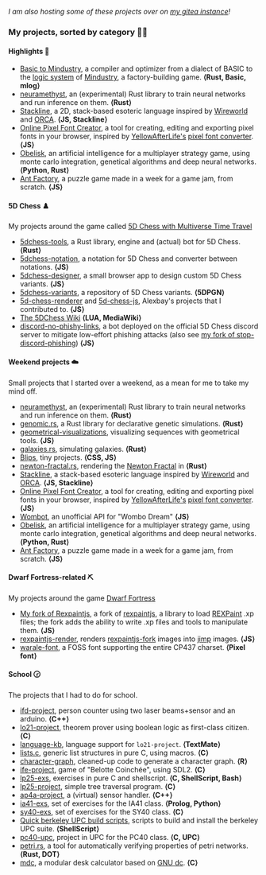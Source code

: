 *I am also hosting some of these projects over on [my gitea instance](https://git.shadamethyst.xyz/)!*

### My projects, sorted by category :rainbow_flag:

#### Highlights :star2:

- [Basic to Mindustry](https://github.com/adri326/basic-to-mindustry), a compiler and optimizer from a dialect of BASIC to the [logic system](https://www.reddit.com/r/Mindustry/comments/kfea1e/an_overly_indepth_logic_guide/) of [Mindustry](https://github.com/Anuken/Mindustry/), a factory-building game. **⟨Rust, Basic, mlog⟩**
- [neuramethyst](https://github.com/adri326/neuramethyst), an (experimental) Rust library to train neural networks and run inference on them. **⟨Rust⟩**
- [Stackline](https://github.com/adri326/stackline), a 2D, stack-based esoteric language inspired by [Wireworld](https://mathworld.wolfram.com/WireWorld.html) and [ORCA](https://github.com/hundredrabbits/Orca). **⟨JS, Stackline⟩**
- [Online Pixel Font Creator](https://github.com/adri326/online-pixel-font-creator), a tool for creating, editing and exporting pixel fonts in your browser, inspired by [YellowAfterLife's](https://yal.cc) [pixel font converter](https://yellowafterlife.itch.io/pixelfont). **⟨JS⟩**
- [Obelisk](https://github.com/adri326/obelisk), an artificial intelligence for a multiplayer strategy game, using monte carlo integration, genetical algorithms and deep neural networks. **⟨Python, Rust⟩**
- [Ant Factory](https://github.com/adri326/ant-factory), a puzzle game made in a week for a game jam, from scratch. **⟨JS⟩**

#### 5D Chess :chess_pawn:

My projects around the game called [5D Chess with Multiverse Time Travel](https://5dchesswithmultiversetimetravel.com/)

- [5dchess-tools](https://github.com/adri326/5dchess-tools), a Rust library, engine and (actual) bot for 5D Chess. **⟨Rust⟩**
- [5dchess-notation](https://github.com/adri326/5dchess-notation), a notation for 5D Chess and converter between notations. **⟨JS⟩**
- [5dchess-designer](https://github.com/adri326/5dchess-designer), a small browser app to design custom 5D Chess variants. **⟨JS⟩**
- [5dchess-variants](https://github.com/adri326/5dchess-variants), a repository of 5D Chess variants. **⟨5DPGN⟩**
- [5d-chess-renderer](https://gitlab.com/alexbay218/5d-chess-renderer) and [5d-chess-js](https://gitlab.com/alexbay218/5d-chess-js), Alexbay's projects that I contributed to. **⟨JS⟩**
- [The 5DChess Wiki](https://5d-chess.fandom.com/) **⟨LUA, MediaWiki⟩**
- [discord-no-phishy-links](https://github.com/adri326/discord-no-phishy-links), a bot deployed on the official 5D Chess discord server to mitigate low-effort phishing attacks (also see [my fork of stop-discord-phishing](https://github.com/adri326/stop-discord-phishing)) **⟨JS⟩**

#### Weekend projects :cloud:

Small projects that I started over a weekend, as a mean for me to take my mind off.

- [neuramethyst](https://github.com/adri326/neuramethyst), an (experimental) Rust library to train neural networks and run inference on them. **⟨Rust⟩**
- [genomic.rs](https://github.com/adri326/genomic-rs), a Rust library for declarative genetic simulations. **⟨Rust⟩**
- [geometrical-visualizations](https://github.com/adri326/geometrical-visualizations), visualizing sequences with geometrical tools. **⟨JS⟩**
- [galaxies.rs](https://github.com/adri326/galaxies.rs), simulating galaxies. **⟨Rust⟩**
- [Blips](https://github.com/adri326/blips), tiny projects. **⟨CSS, JS⟩**
- [newton-fractal.rs](https://github.com/adri326/newton-fractal.rs), rendering the [Newton Fractal](https://en.wikipedia.org/wiki/Newton_fractal) in **⟨Rust⟩**
- [Stackline](https://github.com/adri326/stackline), a stack-based esoteric language inspired by [Wireworld](https://mathworld.wolfram.com/WireWorld.html) and [ORCA](https://github.com/hundredrabbits/Orca). **⟨JS, Stackline⟩**
- [Online Pixel Font Creator](https://github.com/adri326/online-pixel-font-creator), a tool for creating, editing and exporting pixel fonts in your browser, inspired by [YellowAfterLife's](https://yal.cc) [pixel font converter](https://yellowafterlife.itch.io/pixelfont). **⟨JS⟩**
- [Wombot](https://github.com/adri326/wombot), an unofficial API for "Wombo Dream" **⟨JS⟩**
- [Obelisk](https://github.com/adri326/obelisk), an artificial intelligence for a multiplayer strategy game, using monte carlo integration, genetical algorithms and deep neural networks. **⟨Python, Rust⟩**
- [Ant Factory](https://github.com/adri326/ant-factory), a puzzle game made in a week for a game jam, from scratch. **⟨JS⟩**

#### Dwarf Fortress-related :pick:

My projects around the game [Dwarf Fortress](http://www.bay12games.com/dwarves/)

- [My fork of Rexpaintjs](https://github.com/adri326/rexpaintjs-fork), a fork of [rexpaintjs](https://github.com/chiguireitor/rexpaintjs/), a library to load [REXPaint](https://www.gridsagegames.com/rexpaint/) .xp files; the fork adds the ability to write .xp files and tools to manipulate them. **⟨JS⟩**
- [rexpaintjs-render](https://github.com/adri326/rexpaintjs-render), renders [rexpaintjs-fork](https://github.com/adri326/rexpaintjs-fork) images into [jimp](https://www.npmjs.com/package/jimp) images. **⟨JS⟩**
- [warale-font](https://github.com/adri326/warale-font), a FOSS font supporting the entire CP437 charset. **⟨Pixel font⟩**

#### School :clock230:

The projects that I had to do for school.

- [ifd-project](https://github.com/adri326/ifd-project), person counter using two laser beams+sensor and an arduino. **⟨C++⟩**
- [lo21-project](https://github.com/adri326/lo21-project), theorem prover using boolean logic as first-class citizen. **⟨C⟩**
- [language-kb](https://github.com/adri326/language-kb), language support for `lo21-project`. **⟨TextMate⟩**
- [lists.c](https://github.com/adri326/lists.c), generic list structures in pure C, using macros. **⟨C⟩**
- [character-graph](https://github.com/adri326/character-graph), cleaned-up code to generate a character graph. **⟨R⟩**
- [ife-project](https://github.com/adri326/ife-project), game of "Belotte Coinchée", using SDL2. **⟨C⟩**
- [lp25-exs](https://github.com/adri326/lp25-exs), exercises in pure C and shellscript. **⟨C, ShellScript, Bash⟩**
- [lp25-project](https://github.com/adri326/lp25-project), simple tree traversal program. **⟨C⟩**
- [ap4a-project](https://github.com/adri326/ap4a-project), a (virtual) sensor handler. **⟨C++⟩**
- [ia41-exs](https://github.com/adri326/ia41-exs), set of exercises for the IA41 class. **⟨Prolog, Python⟩**
- [sy40-exs](https://github.com/adri326/sy40-exs), set of exercises for the SY40 class. **⟨C⟩**
- [Quick berkeley UPC build scripts](https://gist.github.com/adri326/471d02e55bc541f8eb158e004cd1582d), scripts to build and install the berkeley UPC suite. **⟨ShellScript⟩**
- [pc40-upc](https://github.com/adri326/pc40-upc), project in UPC for the PC40 class. **⟨C, UPC⟩**
- [petri.rs](https://github.com/adri326/petri.rs), a tool for automatically verifying properties of petri networks. **⟨Rust, DOT⟩**
- [mdc](https://github.com/adri326/mdc), a modular desk calculator based on [GNU dc](https://linux.die.net/man/1/dc). **⟨C⟩**
